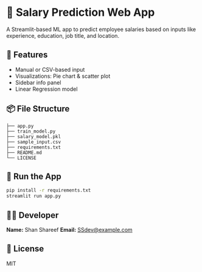 # 💼 Salary Prediction Web App

A Streamlit-based ML app to predict employee salaries based on inputs like experience, education, job title, and location.

## 🔧 Features
- Manual or CSV-based input
- Visualizations: Pie chart & scatter plot
- Sidebar info panel
- Linear Regression model

## 📦 File Structure
```
├── app.py
├── train_model.py
├── salary_model.pkl
├── sample_input.csv
├── requirements.txt
├── README.md
└── LICENSE
```

## 🚀 Run the App
```bash
pip install -r requirements.txt
streamlit run app.py
```

## 👨‍💻 Developer
**Name:** Shan Shareef
**Email:** SSdev@example.com

## 📄 License
MIT
